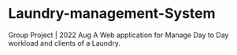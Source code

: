 # Laundry-management-System
Group Project | 2022 Aug A Web application for Manage Day to Day workload and clients of a Laundry.
